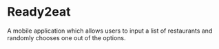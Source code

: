 # Ready2eat
A mobile application which allows users to input a list of restaurants and randomly chooses one out of the options.
